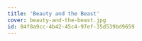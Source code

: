 ```yaml
---
title: 'Beauty and the Beast'
cover: beauty-and-the-beast.jpg
id: 84f8a9cc-4b42-45c4-97ef-35d539bd9659
---
```

